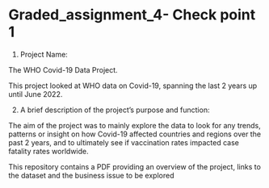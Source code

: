 # Graded_assignment_4- Check point 1
1. Project Name:

The WHO Covid-19 Data Project. 

This project looked at WHO data on Covid-19, spanning the last 2 years up until June 2022.

2. A brief description of the project’s purpose and function:
 
The aim of the project was to mainly explore the data to look for any trends, patterns or insight on how Covid-19 affected countries and regions over the past 2 years, and to ultimately see if vaccination rates impacted case fatality rates worldwide.

This repository contains a PDF providing an overview of the project, links to the dataset and the business issue to be explored
